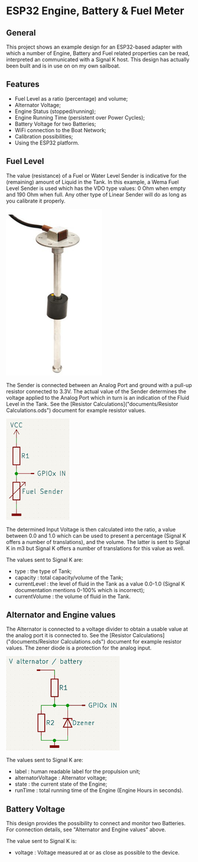 # ESP32 Engine, Battery & Fuel Meter

## General
This project shows an example design for an ESP32-based adapter with which a number of Engine, Battery and Fuel related properties can be read, interpreted an communicated with a Signal K host. This design has actually been built and is in use on on my own sailboat.

## Features
- Fuel Level as a ratio (percentage) and volume;
- Alternator Voltage;
- Engine Status (stopped/running);
- Engine Running Time (persistent over Power Cycles);
- Battery Voltage for two Batteries;
- WiFi connection to the Boat Network;
- Calibration possibilities;
- Using the ESP32 platform.

## Fuel Level
The value (resistance) of a Fuel or Water Level Sender is indicative for the (remaining) amount of Liquid in the Tank. In this example, a Wema Fuel Level Sender is used which has the VDO type values: 0 Ohm when empty and 190 Ohm when full. Any other type of Linear Sender will do as long as you calibrate it properly.

![Wema Fuel and Water Sender](images/wema_s5_sender.jpg)

The Sender is connected between an Analog Port and ground with a pull-up resistor connected to 3.3V. The actual value of the Sender determines the voltage applied to the Analog Port which in turn is an indication of the Fluid Level in the Tank. See the [Resistor Calculations]("documents/Resistor Calculations.ods") document for example resistor values.

![Fuel Sender connection](images/fuel_sender_connection.jpg)

The determined Input Voltage is then calculated into the ratio, a value between 0.0 and 1.0 which can be used to present a percentage (Signal K offers a number of translations), and the volume. The latter is sent to Signal K in m3 but Signal K offers a number of translations for this value as well.

The values sent to Signal K are:
- type : the type of Tank;
- capacity : total capacity/volume of the Tank;
- currentLevel : the level of fluid in the Tank as a value 0.0-1.0 (Signal K documentation mentions 0-100% which is incorrect);
- currentVolume : the volume of fluid in the Tank.

## Alternator and Engine values
The Alternator is connected to a voltage divider to obtain a usable value at the analog port it is connected to. See the [Resistor Calculations]("documents/Resistor Calculations.ods") document for example resistor values. The zener diode is a protection for the analog input.

![Alternator and Battery connection](images/alternator_battery_connection.jpg)

The values sent to Signal K are:
- label : human readable label for the propulsion unit;
- alternatorVoltage : Alternator voltage;
- state : the current state of the Engine;
- runTime : total running time of the Engine (Engine Hours in seconds).

## Battery Voltage
This design provides the possibility to connect and monitor two Batteries.
For connection details, see "Alternator and Engine values" above.

The value sent to Signal K is:
- voltage : Voltage measured at or as close as possible to the device.